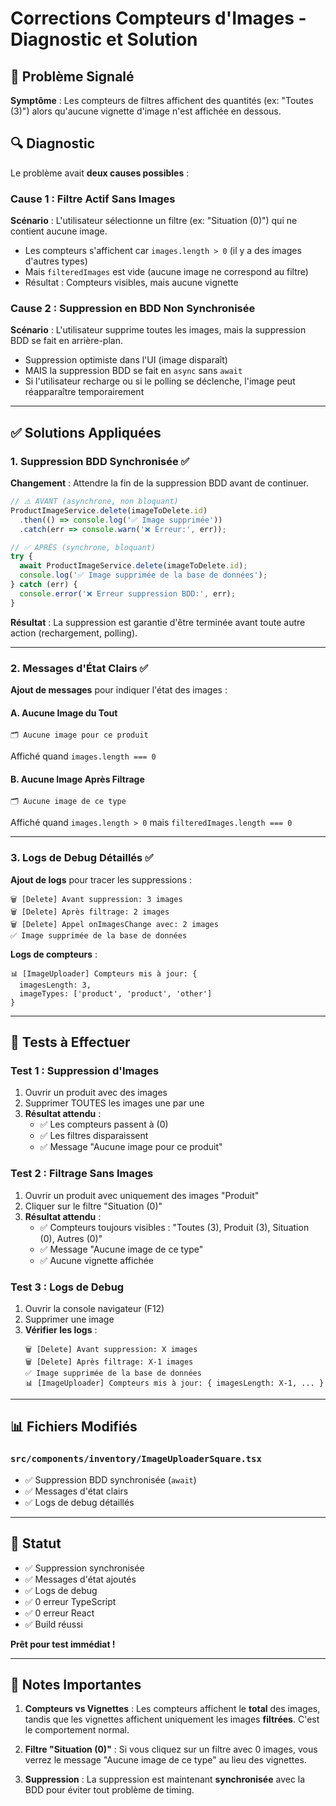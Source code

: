 # Corrections Compteurs d'Images - Diagnostic et Solution

## 🎯 Problème Signalé

**Symptôme** : Les compteurs de filtres affichent des quantités (ex: "Toutes (3)") alors qu'aucune vignette d'image n'est affichée en dessous.

## 🔍 Diagnostic

Le problème avait **deux causes possibles** :

### Cause 1 : Filtre Actif Sans Images
**Scénario** : L'utilisateur sélectionne un filtre (ex: "Situation (0)") qui ne contient aucune image.
- Les compteurs s'affichent car `images.length > 0` (il y a des images d'autres types)
- Mais `filteredImages` est vide (aucune image ne correspond au filtre)
- Résultat : Compteurs visibles, mais aucune vignette

### Cause 2 : Suppression en BDD Non Synchronisée
**Scénario** : L'utilisateur supprime toutes les images, mais la suppression BDD se fait en arrière-plan.
- Suppression optimiste dans l'UI (image disparaît)
- MAIS la suppression BDD se fait en `async` sans `await`
- Si l'utilisateur recharge ou si le polling se déclenche, l'image peut réapparaître temporairement

---

## ✅ Solutions Appliquées

### 1. Suppression BDD Synchronisée ✅

**Changement** : Attendre la fin de la suppression BDD avant de continuer.

```typescript
// ⚠️ AVANT (asynchrone, non bloquant)
ProductImageService.delete(imageToDelete.id)
  .then(() => console.log('✅ Image supprimée'))
  .catch(err => console.warn('❌ Erreur:', err));

// ✅ APRÈS (synchrone, bloquant)
try {
  await ProductImageService.delete(imageToDelete.id);
  console.log('✅ Image supprimée de la base de données');
} catch (err) {
  console.error('❌ Erreur suppression BDD:', err);
}
```

**Résultat** : La suppression est garantie d'être terminée avant toute autre action (rechargement, polling).

---

### 2. Messages d'État Clairs ✅

**Ajout de messages** pour indiquer l'état des images :

#### A. Aucune Image du Tout
```
🗂️ Aucune image pour ce produit
```
Affiché quand `images.length === 0`

#### B. Aucune Image Après Filtrage
```
🗂️ Aucune image de ce type
```
Affiché quand `images.length > 0` mais `filteredImages.length === 0`

---

### 3. Logs de Debug Détaillés ✅

**Ajout de logs** pour tracer les suppressions :

```
🗑️ [Delete] Avant suppression: 3 images
🗑️ [Delete] Après filtrage: 2 images
🗑️ [Delete] Appel onImagesChange avec: 2 images
✅ Image supprimée de la base de données
```

**Logs de compteurs** :

```
📊 [ImageUploader] Compteurs mis à jour: {
  imagesLength: 3,
  imageTypes: ['product', 'product', 'other']
}
```

---

## 🧪 Tests à Effectuer

### Test 1 : Suppression d'Images
1. Ouvrir un produit avec des images
2. Supprimer TOUTES les images une par une
3. **Résultat attendu** :
   - ✅ Les compteurs passent à (0)
   - ✅ Les filtres disparaissent
   - ✅ Message "Aucune image pour ce produit"

### Test 2 : Filtrage Sans Images
1. Ouvrir un produit avec uniquement des images "Produit"
2. Cliquer sur le filtre "Situation (0)"
3. **Résultat attendu** :
   - ✅ Compteurs toujours visibles : "Toutes (3), Produit (3), Situation (0), Autres (0)"
   - ✅ Message "Aucune image de ce type"
   - ✅ Aucune vignette affichée

### Test 3 : Logs de Debug
1. Ouvrir la console navigateur (F12)
2. Supprimer une image
3. **Vérifier les logs** :
   ```
   🗑️ [Delete] Avant suppression: X images
   🗑️ [Delete] Après filtrage: X-1 images
   ✅ Image supprimée de la base de données
   📊 [ImageUploader] Compteurs mis à jour: { imagesLength: X-1, ... }
   ```

---

## 📊 Fichiers Modifiés

### `src/components/inventory/ImageUploaderSquare.tsx`
- ✅ Suppression BDD synchronisée (`await`)
- ✅ Messages d'état clairs
- ✅ Logs de debug détaillés

---

## 🚀 Statut

- ✅ Suppression synchronisée
- ✅ Messages d'état ajoutés
- ✅ Logs de debug
- ✅ 0 erreur TypeScript
- ✅ 0 erreur React
- ✅ Build réussi

**Prêt pour test immédiat !**

---

## 📝 Notes Importantes

1. **Compteurs vs Vignettes** : Les compteurs affichent le **total** des images, tandis que les vignettes affichent uniquement les images **filtrées**. C'est le comportement normal.

2. **Filtre "Situation (0)"** : Si vous cliquez sur un filtre avec 0 images, vous verrez le message "Aucune image de ce type" au lieu des vignettes.

3. **Suppression** : La suppression est maintenant **synchronisée** avec la BDD pour éviter tout problème de timing.

